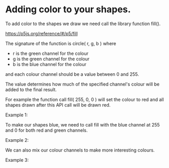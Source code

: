 # Adding color to your shapes.

To add color to the shapes we draw we need call the library function fill().

<a href="https://p5js.org/reference/#/p5/fill" target="_blank">https://p5js.org/reference/#/p5/fill</a>

The signature of the function is circle( r, g, b ) where
  - r is the green channel for the colour
  - g is the green channel for the colour
  - b is the blue channel for the colour

and each colour channel should be a value between 0 and 255.

The value determines how much of the specified channel's colour will be added to the final result.

For example the function call fill( 255, 0, 0 )
will set the colour to red and all shapes drawn after this API call will be drawn red.

Example 1:
<div>
  <code><object data="Example-1.js" width="500" height="300"></object></code>
</div>

To make our shapes blue, we need to call fill with the blue channel at 255 and 0 for both red and green channels.

Example 2:
<div>
  <code><object data="Example-2.js" width="500" height="300"></object></code>
</div>

We can also mix our colour channels to make more interesting colours.

Example 3:
<div>
  <code><object data="Example-3.js" width="500" height="300"></object></code>
</div>
